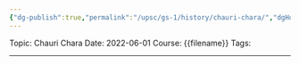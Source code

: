 ```yaml
---
{"dg-publish":true,"permalink":"/upsc/gs-1/history/chauri-chara/","dgHomeLink":true,"dgPassFrontmatter":false}
---
```


Topic: Chauri Chara
Date: 2022-06-01
Course: {{filename}}
Tags: 

---



